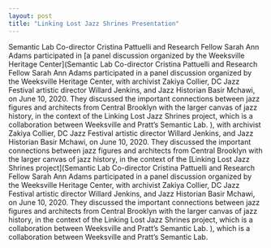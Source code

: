 ```yaml
---
layout: post
title: "Linking Lost Jazz Shrines Presentation"
---
```

Semantic Lab Co-director Cristina Pattuelli and Research Fellow Sarah Ann Adams participated in [a panel discussion organized by the Weeksville Heritage Center](Semantic Lab Co-director Cristina Pattuelli and Research Fellow Sarah Ann Adams participated in a panel discussion organized by the Weeksville Heritage Center, with archivist Zakiya Collier, DC Jazz Festival artistic director Willard Jenkins, and Jazz Historian Basir Mchawi, on June 10, 2020. They discussed the important connections between jazz figures and architects from Central Brooklyn with the larger canvas of jazz history, in the context of the Linking Lost Jazz Shrines project, which is a collaboration between Weeksville and Pratt’s Semantic Lab. 
), with archivist Zakiya Collier, DC Jazz Festival artistic director Willard Jenkins, and Jazz Historian Basir Mchawi, on June 10, 2020. They discussed the important connections between jazz figures and architects from Central Brooklyn with the larger canvas of jazz history, in the context of the [Linking Lost Jazz Shrines project](Semantic Lab Co-director Cristina Pattuelli and Research Fellow Sarah Ann Adams participated in a panel discussion organized by the Weeksville Heritage Center, with archivist Zakiya Collier, DC Jazz Festival artistic director Willard Jenkins, and Jazz Historian Basir Mchawi, on June 10, 2020. They discussed the important connections between jazz figures and architects from Central Brooklyn with the larger canvas of jazz history, in the context of the Linking Lost Jazz Shrines project, which is a collaboration between Weeksville and Pratt’s Semantic Lab. 
), which is a collaboration between Weeksville and Pratt’s Semantic Lab. 
